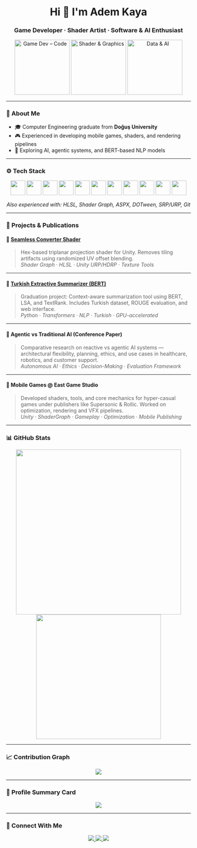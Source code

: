 <h1 align="center">Hi 👋 I'm Adem Kaya</h1>
<h3 align="center">Game Developer · Shader Artist · Software & AI Enthusiast</h3>

<p align="center">
  <img src="https://media.giphy.com/media/ZVik7pBtu9dNS/giphy.gif" height="150" title="Game Dev – Code"/>
  <img src="https://media.giphy.com/media/v1.Y2lkPTc5MGI3NjExZWlqc3VlNzk0MXlrcDI5aHRsN3JrdDd1NDZlcTZobjZ3dGd5M2hoYiZlcD12MV9pbnRlcm5hbF9naWZfYnlfaWQmY3Q9Zw/npaQLzcuyvhWKorZ6h/giphy.gif" height="150" title="Shader & Graphics"/>
  <img src="https://media.giphy.com/media/f3iwJFOVOwuy7K6FFw/giphy.gif" height="150" title="Data & AI"/>
</p>

---

### 🧠 About Me

- 🎓 Computer Engineering graduate from **Doğuş University**  
- 🎮 Experienced in developing mobile games, shaders, and rendering pipelines  
- 🧠 Exploring AI, agentic systems, and BERT-based NLP models  

---

### ⚙️ Tech Stack

<p align="center">
  <img src="https://cdn.jsdelivr.net/gh/devicons/devicon/icons/unity/unity-original.svg" height="40"/>
  <img src="https://cdn.jsdelivr.net/gh/devicons/devicon/icons/blender/blender-original.svg" height="40"/>
  <img src="https://cdn.jsdelivr.net/gh/devicons/devicon/icons/csharp/csharp-original.svg" height="40"/>
  <img src="https://cdn.jsdelivr.net/gh/devicons/devicon/icons/java/java-original.svg" height="40"/>
  <img src="https://cdn.jsdelivr.net/gh/devicons/devicon/icons/python/python-original.svg" height="40"/>
  <img src="https://cdn.jsdelivr.net/gh/devicons/devicon/icons/cplusplus/cplusplus-original.svg" height="40"/>
  <img src="https://cdn.jsdelivr.net/gh/devicons/devicon/icons/html5/html5-original.svg" height="40"/>
  <img src="https://cdn.jsdelivr.net/gh/devicons/devicon/icons/css3/css3-original.svg" height="40"/>
  <img src="https://cdn.jsdelivr.net/gh/devicons/devicon/icons/javascript/javascript-original.svg" height="40"/>
  <img src="https://cdn.jsdelivr.net/gh/devicons/devicon/icons/php/php-original.svg" height="40"/>
  <img src="https://cdn.jsdelivr.net/gh/devicons/devicon/icons/github/github-original.svg" height="40"/>
</p>

<p align="center"><i>Also experienced with: HLSL, Shader Graph, ASPX, DOTween, SRP/URP, Git</i></p>

---

### 🚀 Projects & Publications

#### 🎨 [Seamless Converter Shader](https://github.com/AdemKyaa/seamless-shader-tool)  
> Hex-based triplanar projection shader for Unity. Removes tiling artifacts using randomized UV offset blending.  
> _Shader Graph · HLSL · Unity URP/HDRP · Texture Tools_

---

#### 🧠 [Turkish Extractive Summarizer (BERT)](https://github.com/AdemKyaa/bert-summarizer)  
> Graduation project: Context-aware summarization tool using BERT, LSA, and TextRank. Includes Turkish dataset, ROUGE evaluation, and web interface.  
> _Python · Transformers · NLP · Turkish · GPU-accelerated_

---

#### 📄 Agentic vs Traditional AI (Conference Paper)  
> Comparative research on reactive vs agentic AI systems — architectural flexibility, planning, ethics, and use cases in healthcare, robotics, and customer support.  
> _Autonomous AI · Ethics · Decision-Making · Evaluation Framework_

---

#### 📱 Mobile Games @ East Game Studio  
> Developed shaders, tools, and core mechanics for hyper-casual games under publishers like Supersonic & Rollic. Worked on optimization, rendering and VFX pipelines.  
> _Unity · ShaderGraph · Gameplay · Optimization · Mobile Publishing_

---

### 📊 GitHub Stats

<p align="center">
  <img src="https://github-readme-stats.vercel.app/api?username=AdemKyaa&show_icons=true&theme=radical" width="450"/>
  <img src="https://github-readme-stats.vercel.app/api/top-langs/?username=AdemKyaa&layout=compact&theme=radical" width="340"/>
</p>

---

### 📈 Contribution Graph

<p align="center">
  <img src="https://github-readme-activity-graph.vercel.app/graph?username=AdemKyaa&theme=react-dark" />
</p>

---

### 🧩 Profile Summary Card

<p align="center">
  <img src="https://github-profile-summary-cards.vercel.app/api/cards/profile-details?username=AdemKyaa&theme=monokai" />
</p>

---

### 🔗 Connect With Me

<p align="center">
  <a href="https://linkedin.com/in/adem-kaya-11732b265" target="_blank">
    <img src="https://img.shields.io/badge/LinkedIn-0077B5?style=for-the-badge&logo=linkedin&logoColor=white"/>
  </a>
  <a href="https://orcid.org/0009-0009-6214-9445" target="_blank">
    <img src="https://img.shields.io/badge/ORCID-21B366?style=for-the-badge&logo=orcid&logoColor=white" />
  </a>
  <a href="https://ademkaya-f2973.web.app" target="_blank">
    <img src="https://img.shields.io/badge/Portfolio-000?style=for-the-badge&logo=vercel&logoColor=white" />
  </a>
</p>
